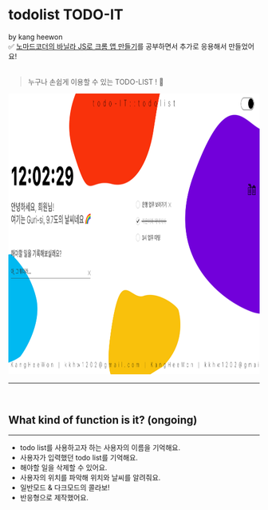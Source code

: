 # todolist TODO-IT
by kang heewon<br>
✅ [노마드코더의 바닐라 JS로 크롬 앱 만들기](https://nomadcoders.co/javascript-for-beginners)를 공부하면서 추가로 응용해서 만들었어요!<br><br>
> 누구나 손쉽게 이용할 수 있는 TODO-LIST ! 💨<br>
<img src="./img/todoit_img.jpg" width="1000px" height="562.5px">

---
<br>

## What kind of function is it? (ongoing)
---
- todo list를 사용하고자 하는 사용자의 이름을 기억해요.<br>
- 사용자가 입력했던 todo list를 기억해요.<br>
- 해야할 일을 삭제할 수 있어요.<br>
- 사용자의 위치를 파악해 위치와 날씨를 알려줘요.<br>
- 일반모드 & 다크모드의 콜라보!<br>
- 반응형으로 제작했어요.<br>